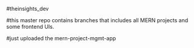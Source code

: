 #theinsights_dev

#this master repo contains branches that includes all MERN projects and some frontend UIs.

#just uploaded the mern-project-mgmt-app
